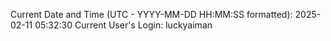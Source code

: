 Current Date and Time (UTC - YYYY-MM-DD HH:MM:SS formatted): 2025-02-11 05:32:30
Current User's Login: luckyaiman
